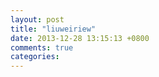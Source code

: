 ```yaml
---
layout: post
title: "liuweiriew"
date: 2013-12-28 13:15:13 +0800
comments: true
categories: 
---
```

